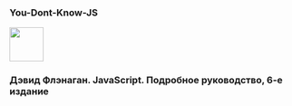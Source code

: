 <h3> You-Dont-Know-JS </h3>
<p>
<a href="https://github.com/hadson19/You-Dont-Know-JS"><img src="https://github.com/hadson19/You-Dont-Know-JS/raw/master/async%20&%20performance/cover.jpg"  height="60" /></a>
</p>

<h3>Дэвид Флэнаган. JavaScript. Подробное руководство, 6-е издание</h3>

